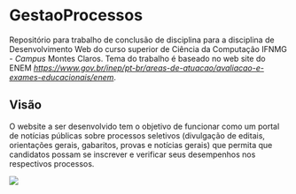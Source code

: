# GestaoProcessos
Repositório para trabalho de conclusão de disciplina para a disciplina de Desenvolvimento Web do curso superior de Ciência da Computação IFNMG - _Campus_ Montes Claros.
Tema do trabalho é baseado no web site do ENEM _https://www.gov.br/inep/pt-br/areas-de-atuacao/avaliacao-e-exames-educacionais/enem_.

## Visão 
O website a ser desenvolvido tem o objetivo de funcionar como um portal de notícias públicas sobre processos seletivos (divulgação de editais, orientações gerais, gabaritos, provas e notícias gerais) que permita que candidatos possam se inscrever e verificar seus desempenhos nos respectivos processos.

<img src="/Documentos/GestaoProcessos.png">
